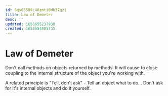 ```yaml
---
id: 6qs65589c48zmti0dk37qzi
title: Law of Demeter
desc: ''
updated: 1658655237930
created: 1658654805735
---
```

# Law of Demeter
Don't call methods on objects returned by methods. It will cause to close coupling to the internal structure of the
object you're working with.

A related principle is "Tell, don't ask" - Tell an object what to do... Don't ask for it's internal objects and do it
yourself.
